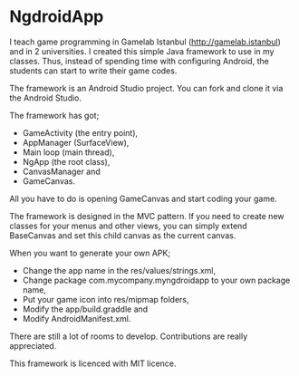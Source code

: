 # NgdroidApp
I teach game programming in Gamelab Istanbul (http://gamelab.istanbul) and in 2 universities. I created this simple Java framework to use in my classes. Thus, instead of spending time with configuring Android, the students can start to write their game codes.

The framework is an Android Studio project. You can fork and clone it via the Android Studio.

The framework has got;

- GameActivity (the entry point),
- AppManager (SurfaceView),
- Main loop (main thread),
- NgApp (the root class),
- CanvasManager and
- GameCanvas.

All you have to do is opening GameCanvas and start coding your game.

The framework is designed in the MVC pattern. If you need to create new classes for your menus and other views, you can simply extend BaseCanvas and set this child canvas as the current canvas.

When you want to generate your own APK;

- Change the app name in the res/values/strings.xml,
- Change package com.mycompany.myngdroidapp to your own package name,
- Put your game icon into res/mipmap folders,
- Modify the app/build.graddle and
- Modify AndroidManifest.xml.

There are still a lot of rooms to develop. Contributions are really appreciated.

This framework is licenced with MIT licence.
